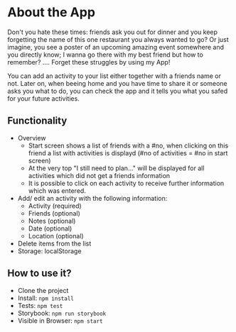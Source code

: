 # About the App

Don't you hate these times: friends ask you out for dinner and you keep forgetting the name of this one restaurant you always wanted to go?
Or just imagine, you see a poster of an upcoming amazing event somewhere and you directly know; I wanna go there with my best friend but how to remember?
.... Forget these struggles by using my App!

You can add an activity to your list either together with a friends name or not. Later on, when beeing home and you have time to share it or someone asks you what to do, you can check the app and it tells you what you safed for your future activities.

## Functionality

- Overview
  - Start screen shows a list of friends with a #no, when clicking on this friend a list with activities is displayd (#no of activities = #no in start screen)
  - At the very top "I still need to plan..." will be displayed for all activities which did not get a friends information
  - It is possible to click on each activity to receive further information which was entered.
- Add/ edit an activity with the following information:
  - Activity (required)
  - Friends (optional)
  - Notes (optional)
  - Date (optional)
  - Location (optional)
- Delete items from the list
- Storage: localStorage

## How to use it?

- Clone the project
- Install: `npm install`
- Tests: `npm test`
- Storybook: `npm run storybook`
- Visible in Browser: `npm start`
